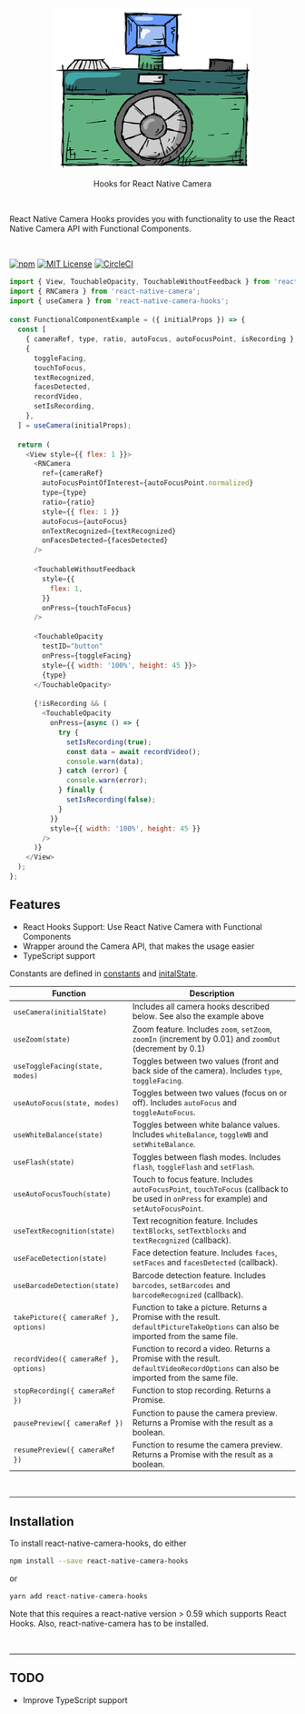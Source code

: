 <p>&nbsp;</p>
<p align="center">
  <img src="logo.png" width="350" title="hover text">
  <p align='center'>Hooks for React Native Camera</p>
</p>
<p>&nbsp;</p>

<p>

React Native Camera Hooks provides you with functionality to use the React Native Camera API with Functional Components. 

</p>

<p>&nbsp;</p>

[![npm](https://img.shields.io/npm/v/react-native-camera-hooks.svg?style=flat-square)](http://npm.im/react-native-camera-hooks)
[![MIT License](https://img.shields.io/npm/l/react-native-camera-hooks.svg?style=flat-square)](http://opensource.org/licenses/MIT)
[![CircleCI](https://circleci.com/gh/reime005/react-native-camera-hooks.svg?style=svg)](https://circleci.com/gh/reime005/react-native-camera-hooks)

```javascript
import { View, TouchableOpacity, TouchableWithoutFeedback } from 'react-native';
import { RNCamera } from 'react-native-camera';
import { useCamera } from 'react-native-camera-hooks';

const FunctionalComponentExample = ({ initialProps }) => {
  const [
    { cameraRef, type, ratio, autoFocus, autoFocusPoint, isRecording },
    {
      toggleFacing,
      touchToFocus,
      textRecognized,
      facesDetected,
      recordVideo,
      setIsRecording,
    },
  ] = useCamera(initialProps);

  return (
    <View style={{ flex: 1 }}>
      <RNCamera
        ref={cameraRef}
        autoFocusPointOfInterest={autoFocusPoint.normalized}
        type={type}
        ratio={ratio}
        style={{ flex: 1 }}
        autoFocus={autoFocus}
        onTextRecognized={textRecognized}
        onFacesDetected={facesDetected}
      />

      <TouchableWithoutFeedback
        style={{
          flex: 1,
        }}
        onPress={touchToFocus}
      />

      <TouchableOpacity
        testID="button"
        onPress={toggleFacing}
        style={{ width: '100%', height: 45 }}>
        {type}
      </TouchableOpacity>

      {!isRecording && (
        <TouchableOpacity
          onPress={async () => {
            try {
              setIsRecording(true);
              const data = await recordVideo();
              console.warn(data);
            } catch (error) {
              console.warn(error);
            } finally {
              setIsRecording(false);
            }
          }}
          style={{ width: '100%', height: 45 }}
        />
      )}
    </View>
  );
};
```

## Features

  - React Hooks Support: Use React Native Camera with Functional Components
  - Wrapper around the Camera API, that makes the usage easier
  - TypeScript support

Constants are defined in [constants](./src/constants.ts) and [initalState](./src/initialState.ts).

|Function|Description|
|---|---|
|`useCamera(initialState)`|Includes all camera hooks described below. See also the example above|
|`useZoom(state)`|Zoom feature. Includes `zoom`, `setZoom`, `zoomIn` (increment by 0.01) and `zoomOut` (decrement by 0.1) |
|`useToggleFacing(state, modes)`|Toggles between two values (front and back side of the camera). Includes `type`, `toggleFacing`.|
|`useAutoFocus(state, modes)`|Toggles between two values (focus on or off). Includes `autoFocus` and `toggleAutoFocus`.|
|`useWhiteBalance(state)`|Toggles between white balance values. Includes `whiteBalance`, `toggleWB` and `setWhiteBalance`.|
|`useFlash(state)`|Toggles between flash modes. Includes `flash`, `toggleFlash` and `setFlash`.|
|`useAutoFocusTouch(state)`|Touch to focus feature. Includes `autoFocusPoint`, `touchToFocus` (callback to be used in `onPress` for example) and `setAutoFocusPoint`.|
|`useTextRecognition(state)`|Text recognition feature. Includes `textBlocks`, `setTextblocks` and `textRecognized` (callback).|
|`useFaceDetection(state)`|Face detection feature. Includes `faces`, `setFaces` and `facesDetected` (callback).|
|`useBarcodeDetection(state)`|Barcode detection feature. Includes `barcodes`, `setBarcodes` and `barcodeRecognized` (callback).|
|`takePicture({ cameraRef }, options)`|Function to take a picture. Returns a Promise with the result. `defaultPictureTakeOptions` can also be imported from the same file.|
|`recordVideo({ cameraRef }, options)`|Function to record a video. Returns a Promise with the result. `defaultVideoRecordOptions` can also be imported from the same file.|
|`stopRecording({ cameraRef })`|Function to stop recording. Returns a Promise.|
|`pausePreview({ cameraRef })`|Function to pause the camera preview. Returns a Promise with the result as a boolean.|
|`resumePreview({ cameraRef })`|Function to resume the camera preview. Returns a Promise with the result as a boolean.|

<p>&nbsp;</p>

---

## Installation

To install react-native-camera-hooks, do either

```bash
npm install --save react-native-camera-hooks
```

or

```bash
yarn add react-native-camera-hooks
```

Note that this requires a react-native version > 0.59 which supports React Hooks. Also, react-native-camera has to be installed.

<p>&nbsp;</p>

---

## TODO

* Improve TypeScript support
